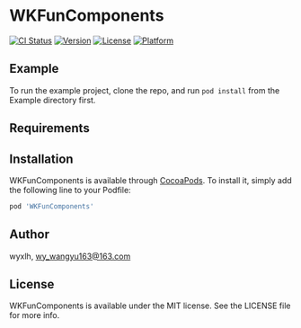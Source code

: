 # WKFunComponents

[![CI Status](https://img.shields.io/travis/wyxlh/WKFunComponents.svg?style=flat)](https://travis-ci.org/wyxlh/WKFunComponents)
[![Version](https://img.shields.io/cocoapods/v/WKFunComponents.svg?style=flat)](https://cocoapods.org/pods/WKFunComponents)
[![License](https://img.shields.io/cocoapods/l/WKFunComponents.svg?style=flat)](https://cocoapods.org/pods/WKFunComponents)
[![Platform](https://img.shields.io/cocoapods/p/WKFunComponents.svg?style=flat)](https://cocoapods.org/pods/WKFunComponents)

## Example

To run the example project, clone the repo, and run `pod install` from the Example directory first.

## Requirements

## Installation

WKFunComponents is available through [CocoaPods](https://cocoapods.org). To install
it, simply add the following line to your Podfile:

```ruby
pod 'WKFunComponents'
```

## Author

wyxlh, wy_wangyu163@163.com

## License

WKFunComponents is available under the MIT license. See the LICENSE file for more info.
